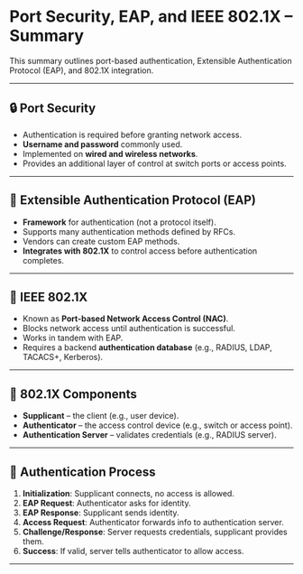 # Port Security, EAP, and IEEE 802.1X – Summary

This summary outlines port-based authentication, Extensible Authentication Protocol (EAP), and 802.1X integration.

---

## 🔒 Port Security
- Authentication is required before granting network access.
- **Username and password** commonly used.
- Implemented on **wired and wireless networks**.
- Provides an additional layer of control at switch ports or access points.

---

## 🧩 Extensible Authentication Protocol (EAP)
- **Framework** for authentication (not a protocol itself).
- Supports many authentication methods defined by RFCs.
- Vendors can create custom EAP methods.
- **Integrates with 802.1X** to control access before authentication completes.

---

## 🧷 IEEE 802.1X
- Known as **Port-based Network Access Control (NAC)**.
- Blocks network access until authentication is successful.
- Works in tandem with EAP.
- Requires a backend **authentication database** (e.g., RADIUS, LDAP, TACACS+, Kerberos).

---

## 🔄 802.1X Components
- **Supplicant** – the client (e.g., user device).
- **Authenticator** – the access control device (e.g., switch or access point).
- **Authentication Server** – validates credentials (e.g., RADIUS server).

---

## 🔁 Authentication Process
1. **Initialization**: Supplicant connects, no access is allowed.
2. **EAP Request**: Authenticator asks for identity.
3. **EAP Response**: Supplicant sends identity.
4. **Access Request**: Authenticator forwards info to authentication server.
5. **Challenge/Response**: Server requests credentials, supplicant provides them.
6. **Success**: If valid, server tells authenticator to allow access.

---

